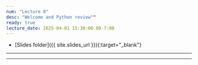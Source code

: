 ```yaml
---
num: "Lecture 0"
desc: "Welcome and Python review""
ready: true
lecture_date: 2025-04-01 15:30:00.00-7:00
---
```


* [Slides folder]({{ site.slides_url }}){:target="_blank"}

---

---
